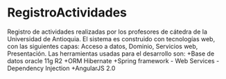 # RegistroActividades
Registro de actividades realizadas por los profesores de cátedra de la Universidad de Antioquia.  El sistema es construido con tecnologías web, con las siguientes capas: Acceso a datos, Dominio, Servicios web, Presentación.
Las herramientas usadas para el desarrollo son:
+Base de datos oracle 11g R2
+ORM Hibernate
+Spring framework - Web Services - Dependency Injection
+AngularJS 2.0
